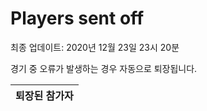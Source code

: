 # Players sent off
최종 업데이트: 2020년 12월 23일 23시 20분


경기 중 오류가 발생하는 경우 자동으로 퇴장됩니다.


| 퇴장된 참가자 |
|:---:|